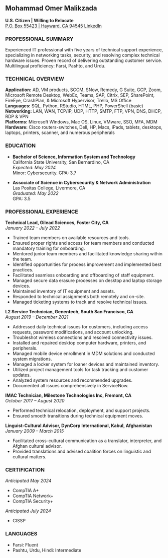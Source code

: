 ## Mohammad Omer Malikzada
**U.S. Citizen | Willing to Relocate**  
[P.O. Box 55423 | Hayward, CA 94545](mailto:mmalikzada@outlook.com)
[LinkedIn](linkedin.com/in/omer-m-16aa0a66)

### PROFESSIONAL SUMMARY
Experienced IT professional with five years of technical support experience, specializing in networking tasks, security, and resolving complex technical hardware issues. Proven record of delivering outstanding customer service. Multilingual proficiency: Farsi, Pashto, and Urdu.

### TECHNICAL OVERVIEW
**Application:** AD, VM products, SCCM, SNow, Remedy, G Suite, GCP, Zoom, Microsoft Remote Desktop, WebEx, Teams, SAP, Citrix, SEP, SharePoint, FireEye, CrashPlan, & Microsoft Hypervisor, Trello, MS Office  
**Languages:** SQL, Python, RStudio, HTML, PHP, PowerShell (basic)  
**Networking:** LAN, WAN, TCP/IP, UDP, HTTP, SMTP, FTP, VPN, DNS, DHCP, RDP & VPN  
**Platforms:** Microsoft Windows, Mac OS, Linux, VMware, SSO, MFA, MDM  
**Hardware:** Cisco routers-switches, Dell, HP, Macs, iPads, tablets, desktops, laptops, printers, scanner, and numerous peripherals

### EDUCATION
- **Bachelor of Science, Information System and Technology**  
  California State University, San Bernardino, CA  
  *Expected: May 2024*  
  Minor: Cybersecurity. GPA: 3.7

- **Associate of Science in Cybersecurity & Network Administration**  
  Las Positas College, Livermore, CA  
  *Graduated: May 2022*  
  GPA: 3.5

### PROFESSIONAL EXPERIENCE

**Technical Lead, Gilead Sciences, Foster City, CA**  
*January 2022 – July 2022*
- Trained team members on available resources and tools.
- Ensured proper rights and access for team members and conducted mandatory training for onboarding.
- Mentored junior team members and facilitated knowledge sharing within the team.
- Identified opportunities for process improvement and implemented best practices.
- Facilitated seamless onboarding and offboarding of staff equipment.
- Managed secure data erasure processes on desktop and laptop storage devices.
- Maintained inventory of IT equipment and assets.
- Responded to technical assignments both remotely and on-site.
- Managed ticketing systems to track and resolve technical issues.

**L2 Service Technician, Genentech, South San Francisco, CA**  
*August 2019 – December 2021*
- Addressed daily technical issues for customers, including access requests, password modifications, and account unlocking.
- Troubleshot wireless connections and resolved connectivity issues.
- Installed and repaired desktop computer hardware, printers, and peripherals.
- Managed mobile device enrollment in MDM solutions and conducted system migrations.
- Managed a locker system for loaner devices and maintained inventory.
- Utilized project management tools for task tracking and customer updates.
- Analyzed system resources and recommended upgrades.
- Documented all issues comprehensively in ServiceNow.

**IMAC Technician, Milestone Technologies Inc, Fremont, CA**  
*October 2017 – August 2020*
- Performed technical relocation, deployment, and support projects.
- Ensured smooth transitions during technical equipment moves.

**Linguist-Cultural Advisor, DynCorp International, Kabul, Afghanistan**  
*January 2009 – March 2015*
- Facilitated cross-cultural communication as a translator, interpreter, and Afghan cultural advisor.
- Provided translations and advised coalition forces on linguistic and cultural matters.

### CERTIFICATION  
*Anticipated May 2024*
- CompTIA A+
- CompTIA Network+
- CompTIA Security+

*Anticipated July 2024*
- CISSP 

### LANGUAGES
- Farsi: Fluent
- Pashtu, Urdu, Hindi: Intermediate
